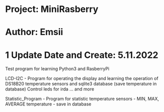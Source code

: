 # Project: MiniRasberry
# Author: Emsii 
# 1 Update Date and Create: 5.11.2022

Test program for learning Python3 and RasberryPi


LCD-I2C - Program for operating the display and learning the operation of DS18B20 temperature sensors and sqlite3 database (save temperature in database)
  Control leds for irda ... and more

Statistic_Program - Program for statistic temperature sensors - MIN, MAX, AVERAGE temperature - save in database 
